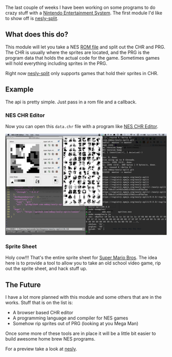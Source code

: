 The last couple of weeks I have been working on some programs to do crazy stuff
with a [Nintendo Entertainment
System](https://en.wikipedia.org/wiki/Nintendo_Entertainment_System). The first
module I'd like to show off is
[nesly-split](https://github.com/emkay/nesly-split).

## What does this do?
This module will let you take a NES [ROM
file](https://en.wikipedia.org/wiki/ROM_image) and split out the CHR and PRG.
The CHR is usually where the sprites are located, and the PRG is the program
data that holds the actual code for the game. Sometimes games will hold
everything including sprites in the PRG.

Right now [nesly-split](https://github.com/emkay/nesly-split) only supports
games that hold their sprites in CHR.

## Example
The api is pretty simple. Just pass in a rom file and a callback.
<script src="https://gist.github.com/emkay/7286656.js"></script>

### NES CHR Editor
Now you can open this `data.chr` file with a program like [NES CHR
Editor](http://www.romhacking.net/utilities/460/).

<img src="../images/nesly-split-example.png" alt="nesly split example">

### Sprite Sheet
Holy cow!!! That's the entire sprite sheet for [Super Mario
Bros](https://en.wikipedia.org/wiki/Super_Mario_Bros.). The idea here is to
provide a tool to allow you to take an old school video game, rip out the sprite
sheet, and hack stuff up.

## The Future
I have a lot more planned with this module and some others that are in the
works. Stuff that is on the list is:

* A browser based CHR editor
* A programming language and compiler for NES games
* Somehow rip sprites out of PRG (looking at you Mega Man)

Once some more of these tools are in place it will be a little bit easier to
build awesome home brew NES programs.
 
For a preview take a look at [nesly](https://github.com/emkay/nesly).
